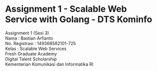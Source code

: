# Assignment 1 - Scalable Web Service with Golang - DTS Kominfo

Assignment 1 (Sesi 3) <br>
Nama : Bastian Arfianto <br>
No. Registrasi : 149368582101-725 <br>
Kelas : Scalable Web Services <br>
Fresh Graduate Academy <br>
Digital Talent Scholarship <br>
Kementerian Komunikasi dan Informatika RI <br>